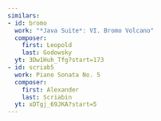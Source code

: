 ```yaml
---
similars:
- id: bromo
  work: "*Java Suite*: VI. Bromo Volcano"
  composer:
    first: Leopold
    last: Godowsky
  yt: 3Dw1Huh_Tfg?start=173
- id: scriab5
  work: Piano Sonata No. 5
  composer:
    first: Alexander
    last: Scriabin
  yt: xDTgj_69JKA?start=5
---
```

